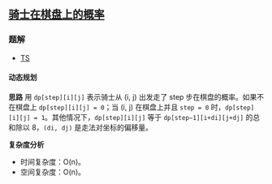 ## [骑士在棋盘上的概率](https://leetcode.cn/problems/knight-probability-in-chessboard/)
### 题解
+ [TS](../../ts/768/688.ts)

#### 动态规划
**思路**
用 `dp[step][i][j]` 表示骑士从 (i, j) 出发走了 step 步在棋盘的概率。如果不在棋盘上 `dp[step][i][j] = 0`；当 (i, j) 在棋盘上并且 `step = 0` 时，`dp[step][i][j] = 1`。其他情况下，`dp[step][i][j]` 等于 `dp[step−1][i+di][j+dj]` 的总和除以 8，`(di, dj)` 是走法对坐标的偏移量。

**复杂度分析**
+ 时间复杂度：O(n)。
+ 空间复杂度：O(n)。